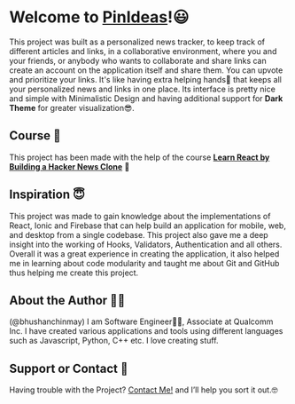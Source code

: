 # Welcome to [PinIdeas](https://newsy-606eb.web.app/)!:smiley:

This project was built as a personalized news tracker, to keep track of different articles and links, in a collaborative environment, where you and your friends, or anybody who wants to collaborate and share links can create an account on the application itself and share them. You can upvote and prioritize your links. It's like having extra helping hands:two_men_holding_hands: that keeps all your personalized news and links in one place. Its interface is pretty nice and simple with Minimalistic Design and having additional support for **Dark Theme** for greater visualization:sunglasses:.

## Course :book:

This project has been made with the help of the course **[Learn React by Building a Hacker News Clone](https://www.solidsail.com/courses/hacker-news/)** :iphone:

## Inspiration :innocent:

This project was made to gain knowledge about the implementations of React, Ionic and Firebase that can help build an application for mobile, web, and desktop from a single codebase. This project also gave me a deep insight into the working of Hooks, Validators, Authentication and all others. Overall it was a great experience in creating the application, it also helped me in learning about code modularity and taught me about Git and GitHub thus helping me create this project.

## About the Author :raising_hand_man:

(@bhushanchinmay)
I am Software Engineer:technologist:, Associate at Qualcomm Inc. I have created various applications and tools using different languages such as Javascript, Python, C++ etc. I love creating stuff.

## Support or Contact :e-mail:

Having trouble with the Project? [Contact Me!](mailto:bhushan.chinmay@gmail.com) and I’ll help you sort it out.:nerd_face:
